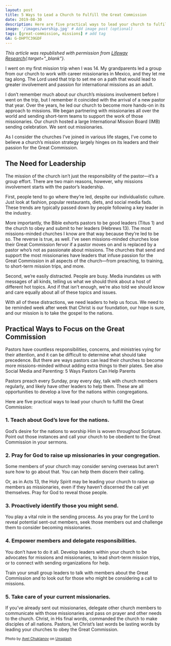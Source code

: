 ```yaml
---
layout: post
title: 5 Ways to Lead a Church to Fulfill the Great Commission
date: 2019-08-30
description: Here are five practical ways to lead your church to fulfill the Great Commission. # Add post description (optional)
image: '/images/worship.jpg' # Add image post (optional)
tags: [great-commission, missions] # add tag
GA: G-DHPTC39GDF
---
```

*This article was republished with permission from [Lifeway Research](https://research.lifeway.com/2019/08/12/5-ways-to-lead-a-church-to-fulfill-the-great-commission/){:target="_blank"}.*

I went on my first mission trip when I was 14. My grandparents led a group from our church to work with career missionaries in Mexico, and they let me tag along. The Lord used that trip to set me on a path that would lead to greater involvement and passion for international missions as an adult.

I don’t remember much about our church’s missions involvement before I went on the trip, but I remember it coincided with the arrival of a new pastor that year. Over the years, he led our church to become more hands-on in its approach to missions. We began partnering with missionaries all over the world and sending short-term teams to support the work of those missionaries. Our church hosted a large International Mission Board (IMB) sending celebration. We sent out missionaries.

As I consider the churches I’ve joined in various life stages, I’ve come to believe a church’s mission strategy largely hinges on its leaders and their passion for the Great Commission.

## The Need for Leadership

The mission of the church isn’t just the responsibility of the pastor—it’s a group effort. There are two main reasons, however, why missions involvement starts with the pastor’s leadership.

First, people tend to go where they’re led, despite our individualistic culture. Just look at fashion, popular restaurants, diets, and social media fads. These trends are typically passed down by people following a key leader in the industry.

More importantly, the Bible exhorts pastors to be good leaders (Titus 1) and the church to obey and submit to her leaders (Hebrews 13). The most missions-minded churches I know are that way because they’re led to be so. The reverse is true, as well. I’ve seen missions-minded churches lose their Great Commission fervor if a pastor moves on and is replaced by a pastor who’s not as passionate about missions. The churches that send and support the most missionaries have leaders that infuse passion for the Great Commission in all aspects of the church—from preaching, to training, to short-term mission trips, and more.

Second, we’re easily distracted. People are busy. Media inundates us with messages of all kinds, telling us what we should think about a host of different hot topics. And if that isn’t enough, we’re also told we should know and care equally about all of these topics and issues.

With all of these distractions, we need leaders to help us focus. We need to be reminded week after week that Christ is our foundation, our hope is sure, and our mission is to take the gospel to the nations.

## Practical Ways to Focus on the Great Commission

Pastors have countless responsibilities, concerns, and ministries vying for their attention, and it can be difficult to determine what should take precedence. But there are ways pastors can lead their churches to become more missions-minded without adding extra things to their plates.
See also  Social Media and Parenting: 5 Ways Pastors Can Help Parents

Pastors preach every Sunday, pray every day, talk with church members regularly, and likely have other leaders to help them. These are all opportunities to develop a love for the nations within congregations.

Here are five practical ways to lead your church to fulfill the Great Commission:

### 1. Teach about God’s love for the nations.

God’s desire for the nations to worship Him is woven throughout Scripture. Point out those instances and call your church to be obedient to the Great Commission in your sermons.

### 2. Pray for God to raise up missionaries in your congregation.

Some members of your church may consider serving overseas but aren’t sure how to go about that. You can help them discern their calling.

Or, as in Acts 13, the Holy Spirit may be leading your church to raise up members as missionaries, even if they haven’t discerned the call yet themselves. Pray for God to reveal those people.

### 3. Proactively identify those you might send.

You play a vital role in the sending process. As you pray for the Lord to reveal potential sent-out members, seek those members out and challenge them to consider becoming missionaries.

### 4. Empower members and delegate responsibilities.

You don’t have to do it all. Develop leaders within your church to be advocates for missions and missionaries, to lead short-term mission trips, or to connect with sending organizations for help.

Train your small group leaders to talk with members about the Great Commission and to look out for those who might be considering a call to missions.

### 5. Take care of your current missionaries.

If you’ve already sent out missionaries, delegate other church members to communicate with those missionaries and pass on prayer and other needs to the church. Christ, in His final words, commanded the church to make disciples of all nations. Pastors, let Christ’s last words be lasting words by leading your churches to obey the Great Commission.

<sub>Photo by <a href="https://unsplash.com/@chuklanov?utm_content=creditCopyText&utm_medium=referral&utm_source=unsplash">Avel Chuklanov</a> on <a href="https://unsplash.com/photos/people-dancing-during-daytime-9cx4-QowgLc?utm_content=creditCopyText&utm_medium=referral&utm_source=unsplash">Unsplash</a></sub>